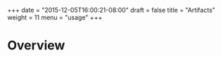 +++
date = "2015-12-05T16:00:21-08:00"
draft = false
title = "Artifacts"
weight = 11
menu = "usage"
+++

# Overview
